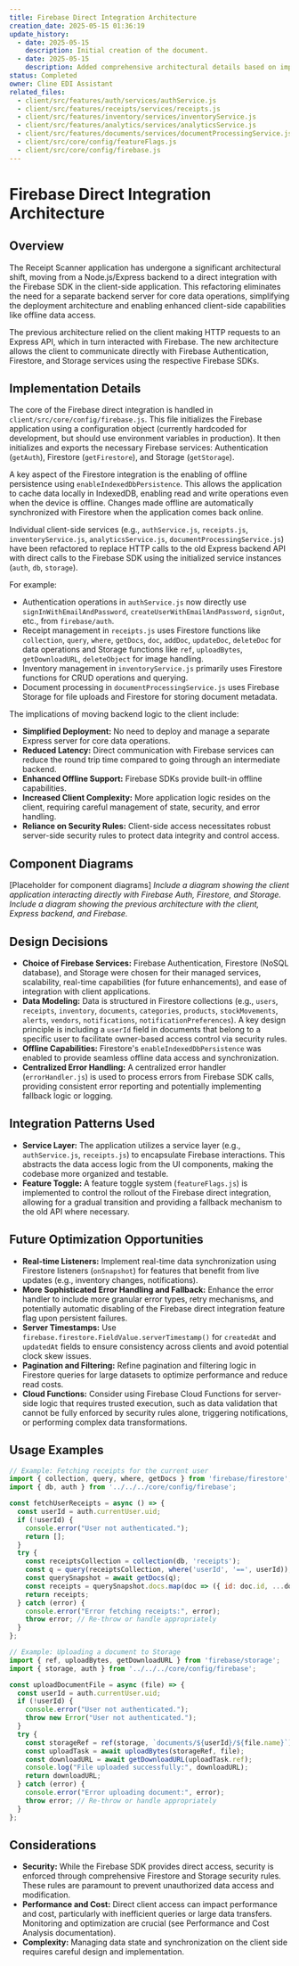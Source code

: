 ```yaml
---
title: Firebase Direct Integration Architecture
creation_date: 2025-05-15 01:36:19
update_history:
  - date: 2025-05-15
    description: Initial creation of the document.
  - date: 2025-05-15
    description: Added comprehensive architectural details based on implementation.
status: Completed
owner: Cline EDI Assistant
related_files:
  - client/src/features/auth/services/authService.js
  - client/src/features/receipts/services/receipts.js
  - client/src/features/inventory/services/inventoryService.js
  - client/src/features/analytics/services/analyticsService.js
  - client/src/features/documents/services/documentProcessingService.js
  - client/src/core/config/featureFlags.js
  - client/src/core/config/firebase.js
---
```


# Firebase Direct Integration Architecture

## Overview
The Receipt Scanner application has undergone a significant architectural shift, moving from a Node.js/Express backend to a direct integration with the Firebase SDK in the client-side application. This refactoring eliminates the need for a separate backend server for core data operations, simplifying the deployment architecture and enabling enhanced client-side capabilities like offline data access.

The previous architecture relied on the client making HTTP requests to an Express API, which in turn interacted with Firebase. The new architecture allows the client to communicate directly with Firebase Authentication, Firestore, and Storage services using the respective Firebase SDKs.

## Implementation Details
The core of the Firebase direct integration is handled in `client/src/core/config/firebase.js`. This file initializes the Firebase application using a configuration object (currently hardcoded for development, but should use environment variables in production). It then initializes and exports the necessary Firebase services: Authentication (`getAuth`), Firestore (`getFirestore`), and Storage (`getStorage`).

A key aspect of the Firestore integration is the enabling of offline persistence using `enableIndexedDbPersistence`. This allows the application to cache data locally in IndexedDB, enabling read and write operations even when the device is offline. Changes made offline are automatically synchronized with Firestore when the application comes back online.

Individual client-side services (e.g., `authService.js`, `receipts.js`, `inventoryService.js`, `analyticsService.js`, `documentProcessingService.js`) have been refactored to replace HTTP calls to the old Express backend API with direct calls to the Firebase SDK using the initialized service instances (`auth`, `db`, `storage`).

For example:
- Authentication operations in `authService.js` now directly use `signInWithEmailAndPassword`, `createUserWithEmailAndPassword`, `signOut`, etc., from `firebase/auth`.
- Receipt management in `receipts.js` uses Firestore functions like `collection`, `query`, `where`, `getDocs`, `doc`, `addDoc`, `updateDoc`, `deleteDoc` for data operations and Storage functions like `ref`, `uploadBytes`, `getDownloadURL`, `deleteObject` for image handling.
- Inventory management in `inventoryService.js` primarily uses Firestore functions for CRUD operations and querying.
- Document processing in `documentProcessingService.js` uses Firebase Storage for file uploads and Firestore for storing document metadata.

The implications of moving backend logic to the client include:
- **Simplified Deployment:** No need to deploy and manage a separate Express server for core data operations.
- **Reduced Latency:** Direct communication with Firebase services can reduce the round trip time compared to going through an intermediate backend.
- **Enhanced Offline Support:** Firebase SDKs provide built-in offline capabilities.
- **Increased Client Complexity:** More application logic resides on the client, requiring careful management of state, security, and error handling.
- **Reliance on Security Rules:** Client-side access necessitates robust server-side security rules to protect data integrity and control access.

## Component Diagrams
[Placeholder for component diagrams]
*Include a diagram showing the client application interacting directly with Firebase Auth, Firestore, and Storage.*
*Include a diagram showing the previous architecture with the client, Express backend, and Firebase.*

## Design Decisions
- **Choice of Firebase Services:** Firebase Authentication, Firestore (NoSQL database), and Storage were chosen for their managed services, scalability, real-time capabilities (for future enhancements), and ease of integration with client applications.
- **Data Modeling:** Data is structured in Firestore collections (e.g., `users`, `receipts`, `inventory`, `documents`, `categories`, `products`, `stockMovements`, `alerts`, `vendors`, `notifications`, `notificationPreferences`). A key design principle is including a `userId` field in documents that belong to a specific user to facilitate owner-based access control via security rules.
- **Offline Capabilities:** Firestore's `enableIndexedDbPersistence` was enabled to provide seamless offline data access and synchronization.
- **Centralized Error Handling:** A centralized error handler (`errorHandler.js`) is used to process errors from Firebase SDK calls, providing consistent error reporting and potentially implementing fallback logic or logging.

## Integration Patterns Used
- **Service Layer:** The application utilizes a service layer (e.g., `authService.js`, `receipts.js`) to encapsulate Firebase interactions. This abstracts the data access logic from the UI components, making the codebase more organized and testable.
- **Feature Toggle:** A feature toggle system (`featureFlags.js`) is implemented to control the rollout of the Firebase direct integration, allowing for a gradual transition and providing a fallback mechanism to the old API where necessary.

## Future Optimization Opportunities
- **Real-time Listeners:** Implement real-time data synchronization using Firestore listeners (`onSnapshot`) for features that benefit from live updates (e.g., inventory changes, notifications).
- **More Sophisticated Error Handling and Fallback:** Enhance the error handler to include more granular error types, retry mechanisms, and potentially automatic disabling of the Firebase direct integration feature flag upon persistent failures.
- **Server Timestamps:** Use `firebase.firestore.FieldValue.serverTimestamp()` for `createdAt` and `updatedAt` fields to ensure consistency across clients and avoid potential clock skew issues.
- **Pagination and Filtering:** Refine pagination and filtering logic in Firestore queries for large datasets to optimize performance and reduce read costs.
- **Cloud Functions:** Consider using Firebase Cloud Functions for server-side logic that requires trusted execution, such as data validation that cannot be fully enforced by security rules alone, triggering notifications, or performing complex data transformations.

## Usage Examples
```javascript
// Example: Fetching receipts for the current user
import { collection, query, where, getDocs } from 'firebase/firestore';
import { db, auth } from '../../../core/config/firebase';

const fetchUserReceipts = async () => {
  const userId = auth.currentUser.uid;
  if (!userId) {
    console.error("User not authenticated.");
    return [];
  }
  try {
    const receiptsCollection = collection(db, 'receipts');
    const q = query(receiptsCollection, where('userId', '==', userId));
    const querySnapshot = await getDocs(q);
    const receipts = querySnapshot.docs.map(doc => ({ id: doc.id, ...doc.data() }));
    return receipts;
  } catch (error) {
    console.error("Error fetching receipts:", error);
    throw error; // Re-throw or handle appropriately
  }
};
```

```javascript
// Example: Uploading a document to Storage
import { ref, uploadBytes, getDownloadURL } from 'firebase/storage';
import { storage, auth } from '../../../core/config/firebase';

const uploadDocumentFile = async (file) => {
  const userId = auth.currentUser.uid;
  if (!userId) {
    console.error("User not authenticated.");
    throw new Error("User not authenticated.");
  }
  try {
    const storageRef = ref(storage, `documents/${userId}/${file.name}`);
    const uploadTask = await uploadBytes(storageRef, file);
    const downloadURL = await getDownloadURL(uploadTask.ref);
    console.log("File uploaded successfully:", downloadURL);
    return downloadURL;
  } catch (error) {
    console.error("Error uploading document:", error);
    throw error; // Re-throw or handle appropriately
  }
};
```

## Considerations
- **Security:** While the Firebase SDK provides direct access, security is enforced through comprehensive Firestore and Storage security rules. These rules are paramount to prevent unauthorized data access and modification.
- **Performance and Cost:** Direct client access can impact performance and cost, particularly with inefficient queries or large data transfers. Monitoring and optimization are crucial (see Performance and Cost Analysis documentation).
- **Complexity:** Managing data state and synchronization on the client side requires careful design and implementation.
